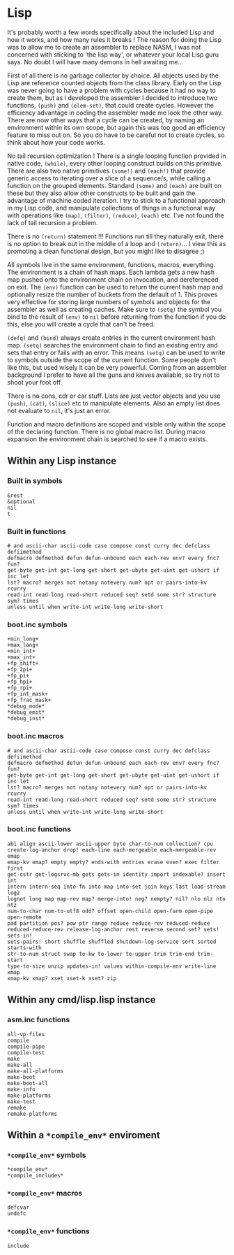 # Lisp

It's probably worth a few words specifically about the included Lisp and how it
works, and how many rules it breaks ! The reason for doing the Lisp was to
allow me to create an assembler to replace NASM, I was not concerned with
sticking to 'the lisp way', or whatever your local Lisp guru says. No doubt I
will have many demons in hell awaiting me...

First of all there is no garbage collector by choice. All objects used by the
Lisp are reference counted objects from the class library. Early on the Lisp
was never going to have a problem with cycles because it had no way to create
them, but as I developed the assembler I decided to introduce two functions,
`(push)` and `(elem-set)`, that could create cycles. However the efficiency
advantage in coding the assembler made me look the other way. There are now
other ways that a cycle can be created, by naming an environment within its own
scope, but again this was too good an efficiency feature to miss out on. So you
do have to be careful not to create cycles, so think about how your code works.

No tail recursion optimization ! There is a single looping function provided in
native code, `(while)`, every other looping construct builds on this primitive.
There are also two native primitives `(some!)` and `(each!)` that provide
generic access to iterating over a slice of a sequence/s, while calling a
function on the grouped elements. Standard `(some)` and `(each)` are built on
these but they also allow other constructs to be built and gain the advantage
of machine coded iteration. I try to stick to a functional approach in my Lisp
code, and manipulate collections of things in a functional way with operations
like `(map)`, `(filter)`, `(reduce)`, `(each)` etc. I've not found the lack of
tail recursion a problem.

There is no `(return)` statement !!! Functions run till they naturally exit,
there is no option to break out in the middle of a loop and `(return)`... I
view this as promoting a clean functional design, but you might like to
disagree ;)

All symbols live in the same environment, functions, macros, everything. The
environment is a chain of hash maps. Each lambda gets a new hash map pushed
onto the environment chain on invocation, and dereferenced on exit. The `(env)`
function can be used to return the current hash map and optionally resize the
number of buckets from the default of 1. This proves very effective for storing
large numbers of symbols and objects for the assembler as well as creating
caches. Make sure to `(setq)` the symbol you bind to the result of `(env)` to
`nil` before returning from the function if you do this, else you will create a
cycle that can't be freed.

`(defq)` and `(bind)` always create entries in the current environment hash
map. `(setq)` searches the environment chain to find an existing entry and sets
that entry or fails with an error. This means `(setq)` can be used to write to
symbols outside the scope of the current function. Some people don't like this,
but used wisely it can be very powerful. Coming from an assembler background I
prefer to have all the guns and knives available, so try not to shoot your foot
off.

There is no cons, cdr or car stuff. Lists are just vector objects and you use
`(push)`, `(cat)`, `(slice)` etc to manipulate elements. Also an empty list
does not evaluate to `nil`, it's just an error.

Function and macro definitions are scoped and visible only within the scope of
the declaring function. There is no global macro list. During macro expansion
the environment chain is searched to see if a macro exists.

## Within any Lisp instance

### Built in symbols

```vdu
&rest
&optional
nil
t
```

### Built in functions

```vdu
# and ascii-char ascii-code case compose const curry dec defclass defiimethod
defmacro defmethod defun defun-unbound each each-rev env? every fnc? fun?
get-byte get-int get-long get-short get-ubyte get-uint get-ushort if inc let
lst? macro? merges not notany notevery num? opt or pairs-into-kv rcurry
read-int read-long read-short reduced seq? setd some str? structure sym? times
unless until when write-int write-long write-short
```

### boot.inc symbols

```vdu
+min_long+
+max_long+
+min_int+
+max_int+
+fp_shift+
+fp_2pi+
+fp_pi+
+fp_hpi+
+fp_rpi+
+fp_int_mask+
+fp_frac_mask+
*debug_mode*
*debug_emit*
*debug_inst*
```

### boot.inc macros

```vdu
# and ascii-char ascii-code case compose const curry dec defclass defiimethod
defmacro defmethod defun defun-unbound each each-rev env? every fnc? fun?
get-byte get-int get-long get-short get-ubyte get-uint get-ushort if inc let
lst? macro? merges not notany notevery num? opt or pairs-into-kv rcurry
read-int read-long read-short reduced seq? setd some str? structure sym? times
unless until when write-int write-long write-short
```

### boot.inc functions

```vdu
abi align ascii-lower ascii-upper byte char-to-num collection? cpu
create-log-anchor drop! each-line each-mergeable each-mergeable-rev emap
emap-kv emap? empty empty? ends-with entries erase even? exec filter first
get-cstr get-logsrvc-mb gets gets-in identity import indexable? insert int
intern intern-seq into-fn into-map into-set join keys last load-stream log2
lognot long map map-rev map? merge-into! neg? nempty? nil? nlo nlz nto ntz
num-to-char num-to-utf8 odd? offset open-child open-farm open-pipe open-remote
pad partition pos? pow ptr range reduce reduce-rev reduced-reduce
reduced-reduce-rev release-log-anchor rest reverse second set? sets! sets-in!
sets-pairs! short shuffle shuffled shutdown-log-service sort sorted starts-with
str-to-num struct swap to-kw to-lower to-upper trim trim-end trim-start
type-to-size unzip updates-in! values within-compile-env write-line xmap
xmap-kv xmap? xset xset-k xset? zip
```

## Within any cmd/lisp.lisp instance

### asm.inc functions

```vdu
all-vp-files
compile
compile-pipe
compile-test
make
make-all
make-all-platforms
make-boot
make-boot-all
make-info
make-platforms
make-test
remake
remake-platforms
```

## Within a `*compile_env*` enviroment

### `*compile_env*` symbols

```vdu
*compile_env*
*compile_includes*
```

### `*compile_env*` macros

```vdu
defcvar
undefc
```

### `*compile_env*` functions

```vdu
include
```
